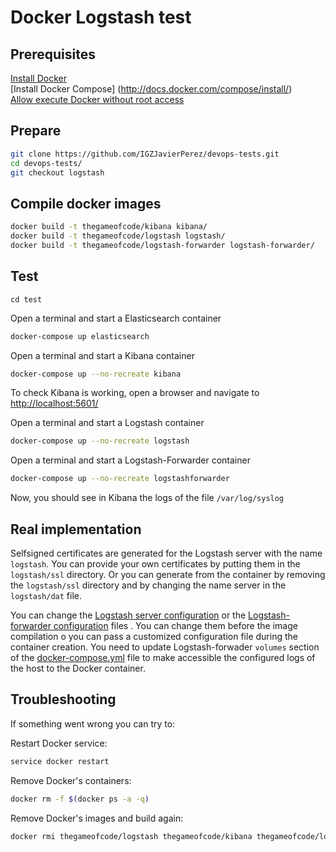 # Docker Logstash test

## Prerequisites

[Install Docker](https://docs.docker.com/installation/)
<br>
[Install Docker Compose] (http://docs.docker.com/compose/install/)
<br>
[Allow execute Docker without root access](https://docs.docker.com/installation/ubuntulinux/#giving-non-root-access)

## Prepare

```bash
git clone https://github.com/IGZJavierPerez/devops-tests.git
cd devops-tests/
git checkout logstash
```

## Compile docker images

```bash
docker build -t thegameofcode/kibana kibana/
docker build -t thegameofcode/logstash logstash/
docker build -t thegameofcode/logstash-forwarder logstash-forwarder/
```

## Test

```
cd test
```

Open a terminal and start a Elasticsearch container

```bash
docker-compose up elasticsearch
```

Open a terminal and start a Kibana container

```bash
docker-compose up --no-recreate kibana
```

To check Kibana is working, open a browser and navigate to [http://localhost:5601/](http://localhost:5601/)

Open a terminal and start a Logstash container

```bash
docker-compose up --no-recreate logstash
```

Open a terminal and start a Logstash-Forwarder container

```bash
docker-compose up --no-recreate logstashforwarder
```

Now, you should see in Kibana the logs of the file `/var/log/syslog`

## Real implementation

Selfsigned certificates are generated for the Logstash server with the name `logstash`. You can provide your own certificates by putting them in the `logstash/ssl` directory. Or you can generate from the container by removing the `logstash/ssl` directory and by changing the name server in the `logstash/dat` file.

You can change the [Logstash server configuration](https://github.com/IGZJavierPerez/devops-tests/blob/logstash/test/logstash/logstash.conf) or the [Logstash-forwarder configuration](https://github.com/IGZJavierPerez/devops-tests/blob/logstash/test/logstash-forwarder/logstash-forwarder.conf) files  . You can change them before the image compilation o you can pass a customized configuration file during the container creation. You need to update Logstash-forwader `volumes` section of the [docker-compose.yml](https://github.com/IGZJavierPerez/devops-tests/blob/logstash/test/docker-compose.yml) file to make accessible the configured logs of the host to the Docker container.

## Troubleshooting

If something went wrong you can try to:

Restart Docker service:

```bash
service docker restart
```

Remove Docker's containers:

```bash
docker rm -f $(docker ps -a -q)
```

Remove Docker's images and build again:

```bash
docker rmi thegameofcode/logstash thegameofcode/kibana thegameofcode/logstash-forwarder
```



